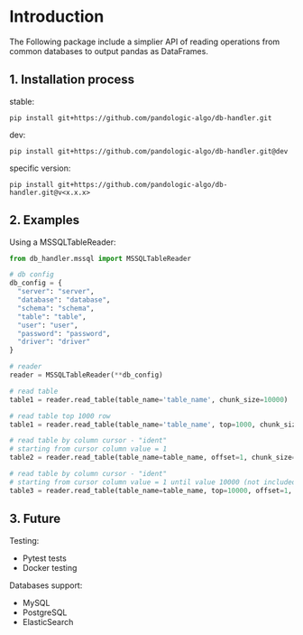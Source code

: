 # Introduction
The Following package include a simplier API of reading operations from common databases to output pandas as DataFrames.


## 1.	Installation process

stable:

`pip install git+https://github.com/pandologic-algo/db-handler.git`

dev:

`pip install git+https://github.com/pandologic-algo/db-handler.git@dev`

specific version:

```pip install git+https://github.com/pandologic-algo/db-handler.git@v<x.x.x>```

## 2. Examples
Using a MSSQLTableReader:
``` python
from db_handler.mssql import MSSQLTableReader

# db config
db_config = {
  "server": "server",
  "database": "database",
  "schema": "schema",
  "table": "table",
  "user": "user",
  "password": "password",
  "driver": "driver"
}

# reader
reader = MSSQLTableReader(**db_config)

# read table
table1 = reader.read_table(table_name='table_name', chunk_size=10000)

# read table top 1000 row
table1 = reader.read_table(table_name='table_name', top=1000, chunk_size=10000)

# read table by column cursor - "ident"
# starting from cursor column value = 1
table2 = reader.read_table(table_name=table_name, offset=1, chunk_size=10000, column='ident')

# read table by column cursor - "ident"
# starting from cursor column value = 1 until value 10000 (not included)
table3 = reader.read_table(table_name=table_name, top=10000, offset=1, chunk_size=10000, column='ident')

```


## 3. Future
Testing:
- Pytest tests
- Docker testing

Databases support:
- MySQL 
- PostgreSQL
- ElasticSearch
